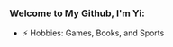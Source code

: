 ### Welcome to My Github, I'm Yi:

- ⚡ Hobbies: Games, Books, and Sports

<!--- [![Anurag's GitHub stats](https://github-readme-stats.vercel.app/api?username=ydaiydai&hide=stars,prs,issues,contribs&theme=tokyonight)](https://github.com/anuraghazra/github-readme-stats)
--->

<!--- [![Top Langs](https://github-readme-stats.vercel.app/api/top-langs/?username=ydaiydai&layout=compact)](https://github.com/anuraghazra/github-readme-stats)
--->
